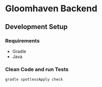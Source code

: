 # Gloomhaven Backend

## Development Setup

### Requirements

- Gradle
- Java

### Clean Code and run Tests

```shell
gradle spotlessApply check
```